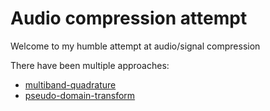 # Audio compression attempt

Welcome to my humble attempt at audio/signal compression

There have been multiple approaches:
- [multiband-quadrature](./00-multiband-iq/)
- [pseudo-domain-transform](./10-linear-domain-transform/)
